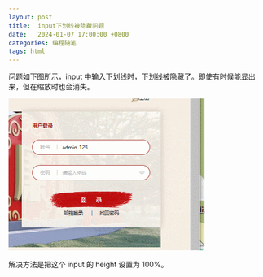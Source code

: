 ```yaml
---
layout: post
title:  input下划线被隐藏问题
date:   2024-01-07 17:00:00 +0800
categories: 编程随笔
tags: html
---
```


问题如下图所示，input 中输入下划线时，下划线被隐藏了。即使有时候能显出来，但在缩放时也会消失。

![input下划线被隐藏问题](/post_assets/images/2024/01/07-underline-show-error.gif)

解决方法是把这个 input 的 height 设置为 100%。

